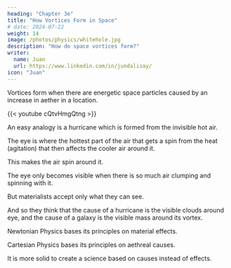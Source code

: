 ```yaml
---
heading: "Chapter 3e"
title: "How Vortices Form in Space"
# date: 2024-07-22
weight: 14
image: /photos/physics/whitehole.jpg
description: "How do space vortices form?"
writer: 
  name: Juan
  url: https://www.linkedin.com/in/jundalisay/
icon: "Juan"
---
```



Vortices form when there are energetic space particles caused by an increase in aether in a location. 

{{< youtube cQtvHmgQtng >}}

An easy analogy is a hurricane which is formed from the invisible hot air.

The eye is where the hottest part of the air that gets a spin from the heat (agitation) that then affects the cooler air around it.

This makes the air spin around it. 

The eye only becomes visible when there is so much air clumping and spinning with it. 

But materialists accept only what they can see. 

And so they think that the cause of a hurricane is the visible clouds around eye, and the cause of a galaxy is the visible mass around its vortex.

Newtonian Physics bases its principles on material effects. 

Cartesian Physics bases its principles on aethreal causes. 

It is more solid to create a science based on causes instead of effects.


